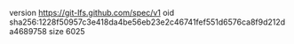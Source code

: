 version https://git-lfs.github.com/spec/v1
oid sha256:1228f50957c3e418da4be56eb23e2c46741fef551d6576ca8f9d212da4689758
size 6025
